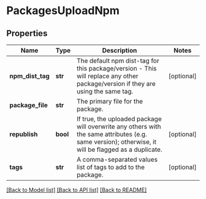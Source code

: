 # PackagesUploadNpm

## Properties
Name | Type | Description | Notes
------------ | ------------- | ------------- | -------------
**npm_dist_tag** | **str** | The default npm dist-tag for this package/version - This will replace any other package/version if they are using the same tag. | [optional] 
**package_file** | **str** | The primary file for the package. | 
**republish** | **bool** | If true, the uploaded package will overwrite any others with the same attributes (e.g. same version); otherwise, it will be flagged as a duplicate. | [optional] 
**tags** | **str** | A comma-separated values list of tags to add to the package. | [optional] 

[[Back to Model list]](../README.md#documentation-for-models) [[Back to API list]](../README.md#documentation-for-api-endpoints) [[Back to README]](../README.md)


